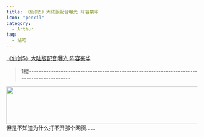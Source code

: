 ```yaml
---
title: 《仙剑5》大陆版配音曝光 阵容豪华
icon: "pencil"
category:
  - Arthur
tag:
  - 贴吧
---
```


[《仙剑5》大陆版配音曝光 阵容豪华](https://tieba.baidu.com/p/1124189015?pid=12932264419&cid=0#12932264419)


>1楼-----------------------------------------------------------------------------------------

<img class="BDE_Image" src="https://imgsa.baidu.com/forum/w%3D580/sign=d7eda8b162d9f2d3201124e799ec8a53/e6fe8c35e5dde7113cf6d4a6a7efce1b9c1661d2.jpg" width="570" height="98" changedsize="true">
但是不知道为什么打不开那个网页……
